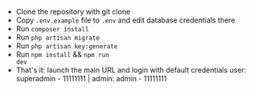 - Clone the repository with git clone
- Copy <code>.env.example</code> file to <code>.env</code> and edit database credentials there
- Run <code>composer install</code>
- Run <code>php artisan migrate</code>
- Run <code>php artisan key:generate</code>
- Run <code>npm install</code> && <code>npm run dev</code>
- That's it: launch the main URL and login with default credentials user: superadmin - 11111111 | admin: admin - 11111111
